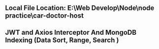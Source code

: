 ## Local File Location: E:\Web Develop\Node\node practice\car-doctor-host<br/>
## JWT and Axios Interceptor And MongoDB Indexing (Data Sort, Range, Search )
